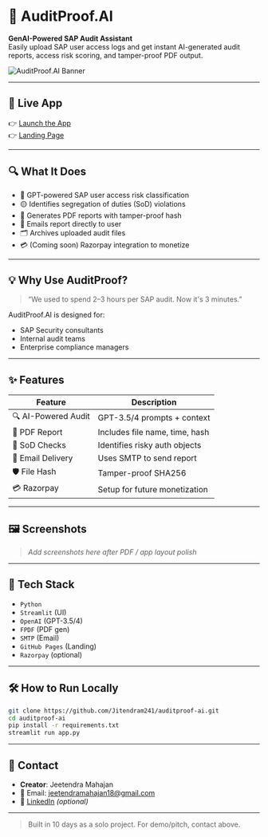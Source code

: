 
# 🚀 AuditProof.AI

**GenAI-Powered SAP Audit Assistant**  
Easily upload SAP user access logs and get instant AI-generated audit reports, access risk scoring, and tamper-proof PDF output.

![AuditProof.AI Banner](https://jitendram241.github.io/auditproof-landing/assets/banner.png)

---

## 📸 Live App

👉 [Launch the App](https://jitendram241-auditproof-ai-app-c4pt13.streamlit.app/)  
👉 [Landing Page](https://jitendram241.github.io/auditproof-landing/)

---

## 🔍 What It Does

- 🧠 GPT-powered SAP user access risk classification
- 🟡 Identifies segregation of duties (SoD) violations
- 🧾 Generates PDF reports with tamper-proof hash
- 📧 Emails report directly to user
- 🗂️ Archives uploaded audit files
- 💳 (Coming soon) Razorpay integration to monetize

---

## 💡 Why Use AuditProof?

> “We used to spend 2–3 hours per SAP audit. Now it's 3 minutes.”

AuditProof.AI is designed for:
- SAP Security consultants
- Internal audit teams
- Enterprise compliance managers

---

## ✨ Features

| Feature | Description |
|--------|-------------|
| 🔍 AI-Powered Audit | GPT-3.5/4 prompts + context |
| 📄 PDF Report | Includes file name, time, hash |
| 🧾 SoD Checks | Identifies risky auth objects |
| 📧 Email Delivery | Uses SMTP to send report |
| 🛡️ File Hash | Tamper-proof SHA256 |
| 💳 Razorpay | Setup for future monetization |

---

## 🖼️ Screenshots

> *Add screenshots here after PDF / app layout polish*

---

## 🧰 Tech Stack

- `Python`
- `Streamlit` (UI)
- `OpenAI` (GPT-3.5/4)
- `FPDF` (PDF gen)
- `SMTP` (Email)
- `GitHub Pages` (Landing)
- `Razorpay` (optional)

---

## 🛠️ How to Run Locally

```bash
git clone https://github.com/Jitendram241/auditproof-ai.git
cd auditproof-ai
pip install -r requirements.txt
streamlit run app.py
```

---

## 🙋 Contact

- **Creator**: Jeetendra Mahajan  
- 📧 Email: [jeetendramahajan18@gmail.com](mailto:jeetendramahajan18@gmail.com)
- 🔗 [LinkedIn](https://linkedin.com/in/YOUR-ID) *(optional)*

---

> Built in 10 days as a solo project. For demo/pitch, contact above.

